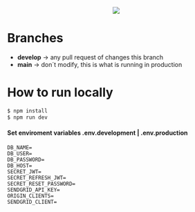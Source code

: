 <p align="center">
  <img src="https://res.cloudinary.com/djiqx3siw/image/upload/v1624480890/Group_17_yk32tr.svg" />
</p>

# Branches

- **develop** -> any pull request of changes this branch
- **main** -> don´t modify, this is what is running in production

# How to run locally

```bash
$ npm install
$ npm run dev
```

#### Set enviroment variables .env.development | .env.production

```
DB_NAME=
DB_USER=
DB_PASSWORD=
DB_HOST=
SECRET_JWT=
SECRET_REFRESH_JWT=
SECRET_RESET_PASSWORD=
SENDGRID_API_KEY=
ORIGIN_CLIENTS=
SENDGRID_CLIENT=
```
